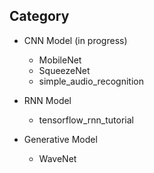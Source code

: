 ## Category
- CNN Model (in progress)
  - MobileNet
  - SqueezeNet
  - simple_audio_recognition
  
- RNN Model
  - tensorflow_rnn_tutorial
  
- Generative Model
  - WaveNet
